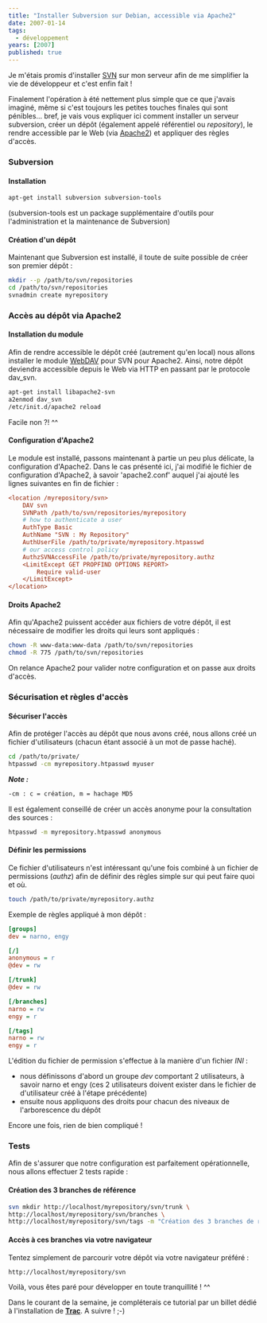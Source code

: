 ```yaml
---
title: "Installer Subversion sur Debian, accessible via Apache2"
date: 2007-01-14
tags:
  - développement
years: [2007]
published: true
---
```

Je m'étais promis d'installer [SVN](http://subversion.tigris.org) sur mon serveur afin de me simplifier la vie de développeur et c'est enfin fait !

Finalement l'opération à été nettement plus simple que ce que j'avais imaginé, même si c'est toujours les petites touches finales qui sont pénibles... bref, je vais vous expliquer ici comment installer un serveur subversion, créer un dépôt (également appelé référentiel ou *repository*), le rendre accessible par le Web (via [Apache2](http://httpd.apache.org/docs/2.0/)) et appliquer des règles d'accès.
<!-- excerpt -->
### Subversion

#### Installation

```bash
apt-get install subversion subversion-tools
```

(subversion-tools est un package supplémentaire d'outils pour l'administration et la maintenance de Subversion)

#### Création d'un dépôt

Maintenant que Subversion est installé, il toute de suite possible de créer son premier dépôt :

```bash
mkdir --p /path/to/svn/repositories
cd /path/to/svn/repositories
svnadmin create myrepository
```

### Accès au dépôt via Apache2

#### Installation du module

Afin de rendre accessible le dépôt créé (autrement qu'en local) nous allons installer le module [WebDAV](http://httpd.apache.org/docs/2.0/mod/mod_dav.html) pour SVN pour Apache2. Ainsi, notre dépôt deviendra accessible depuis le Web via HTTP en passant par le protocole dav_svn.

```bash
apt-get install libapache2-svn
a2enmod dav_svn
/etc/init.d/apache2 reload
```

Facile non ?! ^^

#### Configuration d'Apache2

Le module est installé, passons maintenant à partie un peu plus délicate, la configuration d'Apache2.
Dans le cas présenté ici, j'ai modifié le fichier de configuration d'Apache2, à savoir 'apache2.conf' auquel j'ai ajouté les lignes suivantes en fin de fichier :

```ini
<location /myrepository/svn>
    DAV svn
    SVNPath /path/to/svn/repositories/myrepository
    # how to authenticate a user
    AuthType Basic
    AuthName "SVN : My Repository"
    AuthUserFile /path/to/private/myrepository.htpasswd
    # our access control policy
    AuthzSVNAccessFile /path/to/private/myrepository.authz
    <LimitExcept GET PROPFIND OPTIONS REPORT>
        Require valid-user
    </LimitExcept>
</location>
```

#### Droits Apache2

Afin qu'Apache2 puissent accéder aux fichiers de votre dépôt, il est nécessaire de modifier les droits qui leurs sont appliqués :

```bash
chown -R www-data:www-data /path/to/svn/repositories
chmod -R 775 /path/to/svn/repositories
```

On relance Apache2 pour valider notre configuration et on passe aux droits d'accès.

### Sécurisation et règles d'accès

#### Sécuriser l'accès

Afin de protéger l'accès au dépôt que nous avons créé, nous allons créé un fichier d'utilisateurs (chacun étant associé à un mot de passe haché).

```bash
cd /path/to/private/
htpasswd -cm myrepository.htpasswd myuser
```

***Note :***

```bash
-cm : c = création, m = hachage MD5
```

Il est également conseillé de créer un accès anonyme pour la consultation des sources :

```bash
htpasswd -m myrepository.htpasswd anonymous
```

#### Définir les permissions

Ce fichier d'utilisateurs n'est intéressant qu'une fois combiné à un fichier de permissions (*authz*) afin de définir des règles simple sur qui peut faire quoi et où.

```bash
touch /path/to/private/myrepository.authz
```

Exemple de règles appliqué à mon dépôt :

```ini
[groups]
dev = narno, engy

[/]
anonymous = r
@dev = rw

[/trunk]
@dev = rw

[/branches]
narno = rw
engy = r

[/tags]
narno = rw
engy = r
```

L'édition du fichier de permission s'effectue à la manière d'un fichier *INI* :

- nous définissons d'abord un groupe *dev* comportant 2 utilisateurs, à savoir narno et engy (ces 2 utilisateurs doivent exister dans le fichier de d'utilisateur créé à l'étape précédente)
- ensuite nous appliquons des droits pour chacun des niveaux de l'arborescence du dépôt

Encore une fois, rien de bien compliqué !

### Tests

Afin de s'assurer que notre configuration est parfaitement opérationnelle, nous allons effectuer 2 tests rapide :

#### Création des 3 branches de référence

```bash
svn mkdir http://localhost/myrepository/svn/trunk \
http://localhost/myrepository/svn/branches \
http://localhost/myrepository/svn/tags -m "Création des 3 branches de référence." --username=myuser
```

#### Accès à ces branches via votre navigateur

Tentez simplement de parcourir votre dépôt via votre navigateur préféré :

```
http://localhost/myrepository/svn
```


Voilà, vous êtes paré pour développer en toute tranquillité ! ^^

Dans le courant de la semaine, je compléterais ce tutorial par un billet dédié à l'installation de **[Trac](http://trac.edgewall.org/)**. A suivre ! ;-)
